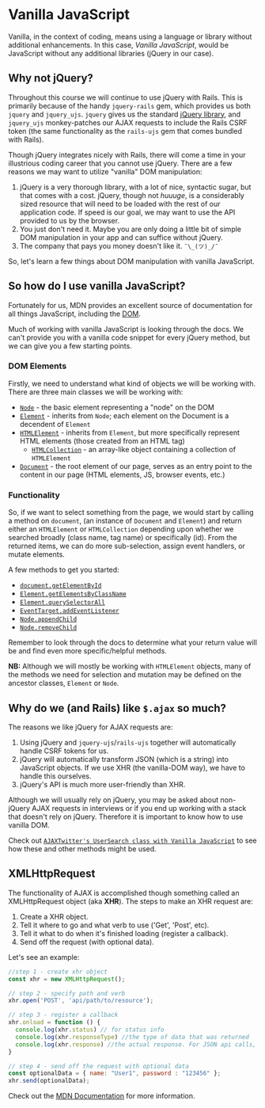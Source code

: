 # Vanilla JavaScript

Vanilla, in the context of coding, means using a language or library without additional enhancements. In this case, _Vanilla JavaScript_, would be JavaScript without any additional libraries (jQuery in our case).

## Why not jQuery?

Throughout this course we will continue to use jQuery with Rails.
This is primarily because of the handy `jquery-rails` gem, which provides us both `jquery` and `jquery_ujs`.
`jquery` gives us the standard [jQuery library][jquery-api], and `jquery_ujs` monkey-patches our AJAX requests to include the Rails CSRF token (the same functionality as the `rails-ujs` gem that comes bundled with Rails).

Though jQuery integrates nicely with Rails, there will come a time in your illustrious coding career that you cannot use jQuery.
There are a few reasons we may want to utilize "vanilla" DOM manipulation:

1. jQuery is a very thorough library, with a lot of nice, syntactic sugar, but that comes with a cost.
jQuery, though not _huuuge_, is a considerably sized resource that will need to be loaded with the rest of our application code.
If speed is our goal, we may want to use the API provided to us by the browser.
2. You just don't need it.
Maybe you are only doing a little bit of simple DOM manipulation in your app and can suffice without jQuery.
3. The company that pays you money doesn't like it. `¯\_(ツ)_/¯`

So, let's learn a few things about DOM manipulation with vanilla JavaScript.

## So how do I use vanilla JavaScript?

Fortunately for us, MDN provides an excellent source of documentation for all things JavaScript, including the [DOM][mdn-dom].

Much of working with vanilla JavaScript is looking through the docs.
We can't provide you with a vanilla code snippet for every jQuery method, but we can give you a few starting points.

### DOM Elements

Firstly, we need to understand what kind of objects we will be working with. There are three main classes we will be working with:

* [`Node`][mdn-node] - the basic element representing a "node" on the DOM
* [`Element`][mdn-element] - inherits from `Node`; each element on the Document is a decendent of `Element`
* [`HTMLElement`][mdn-htmlelement] - inherits from `Element`, but more specifically represent HTML elements (those created from an HTML tag)
  * [`HTMLCollection`][mdn-htmlcollection] - an array-like object containing a collection of `HTMLElement`
* [`Document`][mdn-document] - the root element of our page, serves as an entry point to the content in our page (HTML elements, JS, browser events, etc.)

### Functionality

So, if we want to select something from the page, we would start by calling a method on `document`, (an instance of `Document` and `Element`) and return either an `HTMLElement` or `HTMLCollection` depending upon whether we searched broadly (class name, tag name) or specifically (id).
From the returned items, we can do more sub-selection, assign event handlers, or mutate elements.

A few methods to get you started:
* [`document.getElementById`][getElementById]
* [`Element.getElementsByClassName`][getElementsByClassName]
* [`Element.querySelectorAll`][querySelectorAll]
* [`EventTarget.addEventListener`][addEventListener]
* [`Node.appendChild`][appendChild]
* [`Node.removeChild`][removeChild]

Remember to look through the docs to determine what your return value will be and find even more specific/helpful methods.

**NB:** Although we will mostly be working with `HTMLElement` objects, many of the methods we need for selection and mutation may be defined on the ancestor classes, `Element` or `Node`.

## Why do we (and Rails) like `$.ajax` so much?

The reasons we like jQuery for AJAX requests are:

1. Using jQuery and `jquery-ujs`/`rails-ujs` together will automatically handle CSRF tokens for us.
2. jQuery will automatically transform JSON (which is a string) into JavaScript objects.
If we use XHR (the vanilla-DOM way), we have to handle this ourselves.
3. jQuery's API is much more user-friendly than XHR.

Although we will usually rely on jQuery, you may be asked about non-jQuery AJAX requests in interviews or if you end up working with a stack that doesn't rely on jQuery. Therefore it is important to know how to use vanilla DOM.

Check out [`AJAXTwitter's UserSearch class with Vanilla JavaScript`][vanilla-user-search] to see how these and other methods might be used.

## XMLHttpRequest

The functionality of AJAX is accomplished though something called an XMLHttpRequest object (aka **XHR**). The steps to make an XHR request are:

1. Create a XHR object.
2. Tell it where to go and what verb to use ('Get', 'Post', etc).
3. Tell it what to do when it's finished loading (register a callback).
4. Send off the request (with optional data).

Let's see an example:

```js
//step 1 - create xhr object
const xhr = new XMLHttpRequest();

// step 2 - specify path and verb
xhr.open('POST', 'api/path/to/resource');

// step 3 - register a callback
xhr.onload = function () {
  console.log(xhr.status) // for status info
  console.log(xhr.responseType) //the type of data that was returned
  console.log(xhr.response) //the actual response. For JSON api calls, this will be a JSON string
}

// step 4 - send off the request with optional data
const optionalData = { name: "User1", password : "123456" };
xhr.send(optionalData);
```

Check out the [MDN Documentation][mdn-xhr] for more information.

[jquery-api]: http://api.jquery.com/
[mdn-dom]: https://developer.mozilla.org/en-US/docs/Web/API/Document_Object_Model
[mdn-node]: https://developer.mozilla.org/en-US/docs/Web/API/Node
[mdn-element]: https://developer.mozilla.org/en-US/docs/Web/API/Element
[mdn-htmlelement]: https://developer.mozilla.org/en-US/docs/Web/API/HTMLElement
[mdn-htmlcollection]: https://developer.mozilla.org/en-US/docs/Web/API/HTMLCollection
[mdn-document]: https://developer.mozilla.org/en-US/docs/Web/API/Document
[getElementById]: https://developer.mozilla.org/en-US/docs/Web/API/Document/getElementById
[getElementsByClassName]: https://developer.mozilla.org/en-US/docs/Web/API/Element/getElementsByClassName
[querySelectorAll]: https://developer.mozilla.org/en-US/docs/Web/API/Element/querySelectorAll
[addEventListener]: https://developer.mozilla.org/en-US/docs/Talk:DOM/element.addEventListener
[appendChild]: https://developer.mozilla.org/en-US/docs/Web/API/Node/appendChild
[removeChild]: https://developer.mozilla.org/en-US/docs/Web/API/Node/removeChild
[vanilla-user-search]: https://github.com/appacademy/curriculum/blob/master/javascript/demos/vanilla_user_search.js
[mdn-xhr]: https://developer.mozilla.org/en-US/docs/Web/API/XMLHttpRequest
